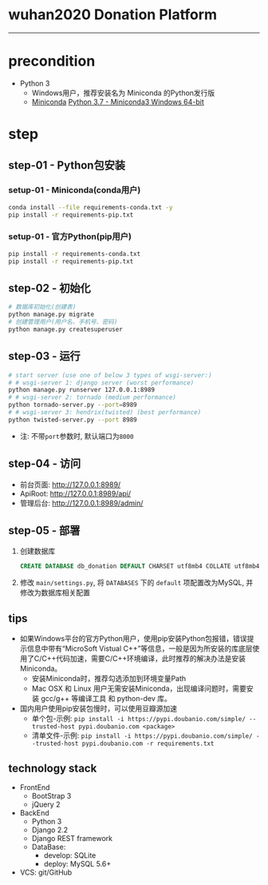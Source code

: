 # wuhan2020 Donation Platform

---

# precondition
* Python 3
	- Windows用户，推荐安装名为 Miniconda 的Python发行版
	- [Miniconda](https://docs.conda.io/en/latest/miniconda.html) [Python 3.7 - Miniconda3 Windows 64-bit](https://repo.anaconda.com/miniconda/Miniconda3-latest-Windows-x86_64.exe)

# step

## step-01 - Python包安装

### setup-01 - Miniconda(conda用户)
```bash
conda install --file requirements-conda.txt -y
pip install -r requirements-pip.txt
```

### setup-01 - 官方Python(pip用户)
```bash
pip install -r requirements-conda.txt
pip install -r requirements-pip.txt
```

## step-02 - 初始化
```bash
# 数据库初始化(创建表)
python manage.py migrate
# 创建管理用户(用户名、手机号、密码)
python manage.py createsuperuser
```

## step-03 - 运行
```bash
# start server (use one of below 3 types of wsgi-server:)
# # wsgi-server 1: django server (worst performance)
python manage.py runserver 127.0.0.1:8989
# # wsgi-server 2: tornado (medium performance)
python tornado-server.py --port=8989
# # wsgi-server 3: hendrix(twisted) (best performance)
python twisted-server.py --port 8989
```
* 注: 不带`port`参数时, 默认端口为`8000`

## step-04 - 访问
- 前台页面: http://127.0.0.1:8989/
- ApiRoot: http://127.0.0.1:8989/api/
- 管理后台: http://127.0.0.1:8989/admin/

## step-05 - 部署
1. 创建数据库
	```sql
	CREATE DATABASE db_donation DEFAULT CHARSET utf8mb4 COLLATE utf8mb4_general_ci;
	```
2. 修改 `main/settings.py`, 将 `DATABASES` 下的 `default` 项配置改为MySQL, 并修改为数据库相关配置

## tips
* 如果Windows平台的官方Python用户，使用pip安装Python包报错，错误提示信息中带有“MicroSoft Vistual C++”等信息，一般是因为所安装的库底层使用了C/C++代码加速，需要C/C++环境编译，此时推荐的解决办法是安装Miniconda。
	- 安装Miniconda时，推荐勾选添加到环境变量Path
	- Mac OSX 和 Linux 用户无需安装Miniconda，出现编译问题时，需要安装 gcc/g++ 等编译工具 和 python-dev 库。
* 国内用户使用pip安装包慢时，可以使用豆瓣源加速
	- 单个包-示例: `pip install -i https://pypi.doubanio.com/simple/ --trusted-host pypi.doubanio.com <package>`
	- 清单文件-示例: `pip install -i https://pypi.doubanio.com/simple/ --trusted-host pypi.doubanio.com -r requirements.txt`

## technology stack
* FrontEnd
	- BootStrap 3
	- jQuery 2
* BackEnd
	- Python 3
	- Django 2.2
	- Django REST framework
	- DataBase:
		+ develop: SQLite
		+ deploy: MySQL 5.6+
* VCS: git/GitHub